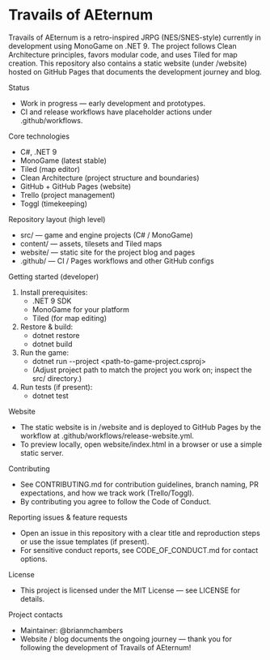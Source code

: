 # Travails of AEternum

Travails of AEternum is a retro-inspired JRPG (NES/SNES-style) currently in development using MonoGame on .NET 9. The project follows Clean Architecture principles, favors modular code, and uses Tiled for map creation. This repository also contains a static website (under /website) hosted on GitHub Pages that documents the development journey and blog.

Status
- Work in progress — early development and prototypes.
- CI and release workflows have placeholder actions under .github/workflows.

Core technologies
- C#, .NET 9
- MonoGame (latest stable)
- Tiled (map editor)
- Clean Architecture (project structure and boundaries)
- GitHub + GitHub Pages (website)
- Trello (project management)
- Toggl (timekeeping)

Repository layout (high level)
- src/           — game and engine projects (C# / MonoGame)
- content/       — assets, tilesets and Tiled maps
- website/       — static site for the project blog and pages
- .github/       — CI / Pages workflows and other GitHub configs

Getting started (developer)
1. Install prerequisites:
   - .NET 9 SDK
   - MonoGame for your platform
   - Tiled (for map editing)
2. Restore & build:
   - dotnet restore
   - dotnet build
3. Run the game:
   - dotnet run --project <path-to-game-project.csproj>
   - (Adjust project path to match the project you work on; inspect the src/ directory.)
4. Run tests (if present):
   - dotnet test

Website
- The static website is in /website and is deployed to GitHub Pages by the workflow at .github/workflows/release-website.yml.
- To preview locally, open website/index.html in a browser or use a simple static server.

Contributing
- See CONTRIBUTING.md for contribution guidelines, branch naming, PR expectations, and how we track work (Trello/Toggl).
- By contributing you agree to follow the Code of Conduct.

Reporting issues & feature requests
- Open an issue in this repository with a clear title and reproduction steps or use the issue templates (if present).
- For sensitive conduct reports, see CODE_OF_CONDUCT.md for contact options.

License
- This project is licensed under the MIT License — see LICENSE for details.

Project contacts
- Maintainer: @brianmchambers
- Website / blog documents the ongoing journey — thank you for following the development of Travails of AEternum!
